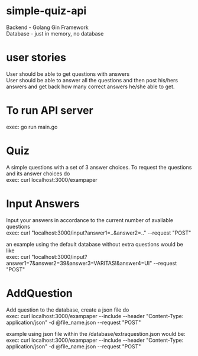 ﻿# simple-quiz-api
Backend - Golang Gin Framework  
Database - just in memory, no database

# user stories
User should be able to get questions with answers  
User should be able to answer all the questions and then post his/hers answers and get back how many correct answers he/she able to get.  

# To run API server
exec: go run main.go

# Quiz
A simple questions with a set of 3 answer choices. To request the questions and its answer choices do  
exec: curl localhost:3000/exampaper

# Input Answers
Input your answers in accordance to the current number of available questions  
exec: curl "localhost:3000/input?answer1=..&answer2=.." --request "POST"

an example using the default database without extra questions would be like  
exec: curl "localhost:3000/input?answer1=7&answer2=39&answer3=VARITAS!&answer4=UI" --request "POST"

# AddQuestion
Add question to the database, create a json file do  
exec: curl localhost:3000/exampaper --include --header "Content-Type: application/json" -d @file_name.json --request "POST"

example using json file within the /database/extraquestion.json would be:  
exec: curl localhost:3000/exampaper --include --header "Content-Type: application/json" -d @file_name.json --request "POST"

